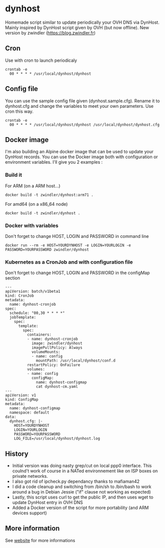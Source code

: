 # dynhost
Homemade script similar to update periodically your OVH DNS via DynHost. Mainly inspired by DynHost script given by OVH (but now offline).
New version by zwindler (https://blog.zwindler.fr)

## Cron
Use with cron to launch periodicaly

```
crontab -e
  00 * * * * /usr/local/dynhost/dynhost
```

## Config file

You can use the sample config file given (dynhost.sample.cfg). Rename it to dynhost.cfg and change the variables to meet your own parameters. Use cron this way.

```
crontab -e
  00 * * * * /usr/local/dynhost/dynhost /usr/local/dynhost/dynhost.cfg
```

## Docker image

I'm also building an Alpine docker image that can be used to update your DynHost records. You can use the Docker image both with configuration or environment variables. I'll give you 2 examples :

### Build it

For ARM (on a ARM host...)

```
docker build -t zwindler/dynhost:arm71 .
```

For amd64 (on a x86_64 node)

```
docker build -t zwindler/dynhost .
```

### Docker with variables

Don't forget to change HOST, LOGIN and PASSWORD in command line

```
docker run --rm -e HOST=YOURDYNHOST -e LOGIN=YOURLOGIN -e PASSWORD=YOURPASSWORD zwindler/dynhost
```

### Kubernetes as a CronJob and with configuration file 

Don't forget to change HOST, LOGIN and PASSWORD in the configMap section

```
---
apiVersion: batch/v1beta1
kind: CronJob
metadata:
  name: dynhost-cronjob
spec:
  schedule: "00,30 * * * *"
  jobTemplate:
    spec:
      template:
        spec:
          containers:
          - name: dynhost-cronjob
            image: zwindler/dynhost
            imagePullPolicy: Always
            volumeMounts:
            - name: config
              mountPath: /usr/local/dynhost/conf.d
          restartPolicy: OnFailure
          volumes:
          - name: config
            configMap:
              name: dynhost-configmap
              cat dynhost-cm.yaml
---
apiVersion: v1
kind: ConfigMap
metadata:
  name: dynhost-configmap
  namespace: default
data:
  dynhost.cfg: |-
    HOST=YOURDYNHOST
    LOGIN=YOURLOGIN
    PASSWORD=YOURPASSWORD
    LOG_FILE=/usr/local/dynhost/dynhost.log
```

## History

* Initial version was doing  nasty grep/cut on local ppp0 interface. This coulnd't work of course in a NATed environnement like on ISP boxes on private networks.
* I also got rid of ipcheck.py dependancy thanks to mafiaman42
* I did a code cleanup and switching from /bin/sh to /bin/bash to work around a bug in Debian Jessie ("if" clause not working as expected)
* Lastly, this script uses curl to get the public IP, and then uses wget to update DynHost entry in OVH DNS
* Added a Docker version of the script for more portability (and ARM devices support)

## More information

See [website](https://blog.zwindler.fr/2014/09/22/mise-a-jour-de-votre-dns-chez-ovh-avec-dynhost/) for more informations
